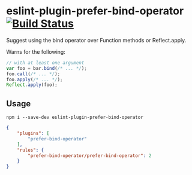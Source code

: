 # eslint-plugin-prefer-bind-operator [![Build Status](https://travis-ci.org/erikdesjardins/eslint-plugin-prefer-bind-operator.svg?branch=master)](https://travis-ci.org/erikdesjardins/eslint-plugin-prefer-bind-operator)

Suggest using the bind operator over Function methods or Reflect.apply.

Warns for the following:

```js
// with at least one argument
var foo = bar.bind(/* ... */);
foo.call(/* ... */);
foo.apply(/* ... */);
Reflect.apply(foo);
```

## Usage

`npm i --save-dev eslint-plugin-prefer-bind-operator`

```json
{
	"plugins": [
		"prefer-bind-operator"
	],
	"rules": {
		"prefer-bind-operator/prefer-bind-operator": 2
	}
}
```
